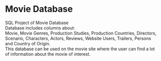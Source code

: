 # Movie Database
SQL Project of Movie Database<br/>Database includes columns about:</br>
Movie, Movie Genres, Production Studies, Production Countries, Directors,</br> Scenario, Characters, Actors, Reviews, Website Users, Trailers, Persons and Country of Origin.</br>
This database can be used on the movie site where the user can find a lot of information about the movie of interest.

